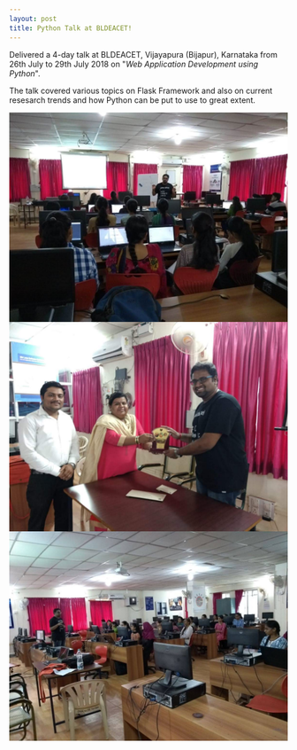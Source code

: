 ```yaml
---
layout: post
title: Python Talk at BLDEACET!
---
```


Delivered a 4-day talk at BLDEACET, Vijayapura (Bijapur), Karnataka from 26th July to 29th July 2018 on "<i>Web Application Development using Python</i>".

The talk covered various topics on Flask Framework and also on current resesarch trends and how Python can be put to use to great extent.

<img src="images/bldeacet/talk1.jpg" align="left" alt="Talk at BLDEACET">
<img src="images/bldeacet/talk2.jpg" align="center" alt="Talk at BLDEACET">
<img src="images/bldeacet/talk3.jpg" align="right" alt="Talk at BLDEACET">